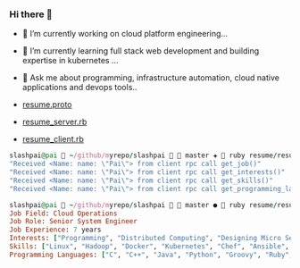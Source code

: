 ### Hi there 👋

<!--
**slashpai/slashpai** is a ✨ _special_ ✨ repository because its `README.md` (this file) appears on your GitHub profile.

Here are some ideas to get you started:

-->

- 🔭 I’m currently working on cloud platform engineering...
- 🌱 I’m currently learning full stack web development and building expertise in kubernetes ...
- 💬 Ask me about programming, infrastructure automation, cloud native applications and devops tools..

 - [resume.proto](https://github.com/slashpai/slashpai/tree/master/resume/resume.proto)

 - [resume_server.rb](https://github.com/slashpai/slashpai/tree/master/resume/resume_server.rb)

 - [resume_client.rb](https://github.com/slashpai/slashpai/tree/master/resume/resume_client.rb)

  ```ruby
  slashpai@pai  ~/github/myrepo/slashpai   master ✚  ruby resume/resume_server.rb
  "Received <Name: name: \"Pai\"> from client rpc call get_job()"
  "Received <Name: name: \"Pai\"> from client rpc call get_interests()"
  "Received <Name: name: \"Pai\"> from client rpc call get_skills()"
  "Received <Name: name: \"Pai\"> from client rpc call get_programming_languages()"
  ```

  ```ruby
  slashpai@pai  ~/github/myrepo/slashpai   master ●  ruby resume/resume_client.rb
  Job Field: Cloud Operations
  Job Role: Senior System Engineer
  Job Experience: 7 years
  Interests: ["Programming", "Distributed Computing", "Designing Micro Services", "Cloud Computing", "Full Stack Web Development", "Machine Learning"]
  Skills: ["Linux", "Hadoop", "Docker", "Kubernetes", "Chef", "Ansible", "Consul", "Terraform", "Openstack", "AWS", "Jenkins", "Zabbix", "Splunk", "Prometheus", "Grafana", "NewRelic", "git", "protobuf", "gRPC", "Selenium"]
  Programming Languages: ["C", "C++", "Java", "Python", "Groovy", "Ruby", "Go", "Shell", "Scripting", "JavaScript"]
  ```
